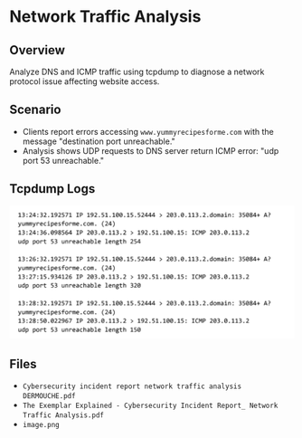  # Network Traffic Analysis

## Overview
Analyze DNS and ICMP traffic using tcpdump to diagnose a network protocol issue affecting website access.

## Scenario
- Clients report errors accessing `www.yummyrecipesforme.com` with the message "destination port unreachable."
- Analysis shows UDP requests to DNS server return ICMP error: "udp port 53 unreachable."

## Tcpdump Logs
![Tcpdump Logs](https://github.com/DERMOUCHERYAD/network-traffic-analysis/blob/main/image.png)

## Files
- `Cybersecurity incident report network traffic analysis DERMOUCHE.pdf`
- `The Exemplar Explained - Cybersecurity Incident Report_ Network Traffic Analysis.pdf`
- `image.png`
